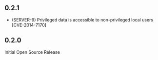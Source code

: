 ## 0.2.1
 * (SERVER-9) Privileged data is accessible to non-privileged local users [CVE-2014-7170]

## 0.2.0
 Initial Open Source Release
